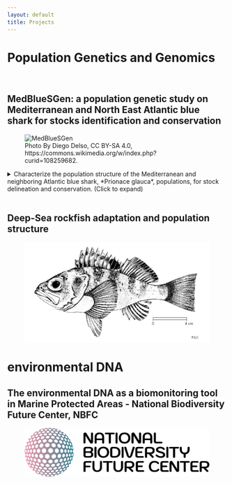 ```yaml
---
layout: default
title: Projects
---
```


# Population Genetics and Genomics

<br>

## MedBlueSGen: a population genetic study on Mediterranean and North East Atlantic blue shark for stocks identification and conservation


<figure>
<img src="assets/Tiburón_azul_(Prionace_glauca),_canal_Fayal-Pico,_islas_Azores,_Portugal,_2020-07-27,_DD_31.jpg" alt="MedBlueSGen" width="700" align="center"> 
<figcaption> Photo By Diego Delso, CC BY-SA 4.0, https://commons.wikimedia.org/w/index.php?curid=108259682.</figcaption>
</figure>

<details>
  <summary>Characterize the population structure of the Mediterranean and neighboring Atlantic blue shark, *Prionace glauca*, populations, for stock delineation and conservation. (Click to expand)</summary>
  
<br>
  
Through genome-representative and ddRAD-derived SNP markers, we are investigating the population structure of the Mediterranean and North East Atlantic blue shark, in order to delineate the number of populations detecatable in the study areas. Genome-representative markers allows a way deeper search for population genetic signals capable to discriminate different populations, which may be under the effect of separate demographic processes. This is mandatory to better manage the stocks and preserve their resilience under the direct and undirect anthropogenic pressures (overfishing, loss of habitat, climate change, etc.).
The MedBlueSGen project is funder by the Joint Research Center of the European Union, and the project website can be seen
<a href="https://sustainable-fisheries.ec.europa.eu/fisheries-genetics/projects-fisheries-genetics/medbluesgen_en">here</a>.
An interactive sampling map is available <a href="https://sustainable-fisheries.ec.europa.eu/fisheries-genetics/projects-fisheries-genetics/medbluesgen/dataset_en">here</a>.
Published articles within this project can be viewed <a href="https://leoneago.github.io/02-Publications.html">here</a>
</details>

<br>


## Deep-Sea rockfish adaptation and population structure
<figure>
<img src="assets/Helicolenus.jpg" alt="Helicolenus" width="700" align="center"> 
</figure>


# environmental DNA

## The environmental DNA as a biomonitoring tool in Marine Protected Areas - National Biodiversity Future Center, NBFC

<figure>
<img src="assets/Logo_NBFC_CMYK.png" alt="Logo_NBFC" width="700" align="center"> 
</figure>
